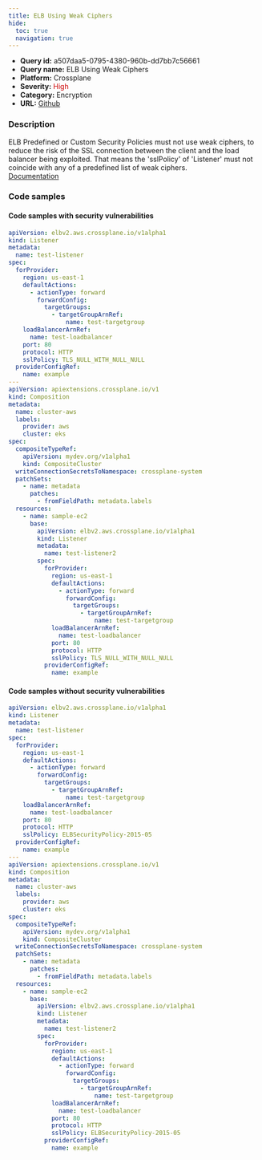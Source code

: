 ```yaml
---
title: ELB Using Weak Ciphers
hide:
  toc: true
  navigation: true
---
```


<style>
  .highlight .hll {
    background-color: #ff171742;
  }
  .md-content {
    max-width: 1100px;
    margin: 0 auto;
  }
</style>

-   **Query id:** a507daa5-0795-4380-960b-dd7bb7c56661
-   **Query name:** ELB Using Weak Ciphers
-   **Platform:** Crossplane
-   **Severity:** <span style="color:#C00">High</span>
-   **Category:** Encryption
-   **URL:** [Github](https://github.com/Checkmarx/kics/tree/master/assets/queries/crossplane/aws/elb_using_weak_ciphers)

### Description
ELB Predefined or Custom Security Policies must not use weak ciphers, to reduce the risk of the SSL connection between the client and the load balancer being exploited. That means the 'sslPolicy' of 'Listener' must not coincide with any of a predefined list of weak ciphers.<br>
[Documentation](https://doc.crds.dev/github.com/crossplane/provider-aws/elbv2.aws.crossplane.io/Listener/v1alpha1@v0.29.0#spec-forProvider-sslPolicy)

### Code samples
#### Code samples with security vulnerabilities
```yaml title="Postitive test num. 1 - yaml file" hl_lines="18 58"
apiVersion: elbv2.aws.crossplane.io/v1alpha1
kind: Listener
metadata:
  name: test-listener
spec:
  forProvider:
    region: us-east-1
    defaultActions:
      - actionType: forward
        forwardConfig:
          targetGroups:
            - targetGroupArnRef:
                name: test-targetgroup
    loadBalancerArnRef:
      name: test-loadbalancer
    port: 80
    protocol: HTTP
    sslPolicy: TLS_NULL_WITH_NULL_NULL
  providerConfigRef:
    name: example
---
apiVersion: apiextensions.crossplane.io/v1
kind: Composition
metadata:
  name: cluster-aws
  labels:
    provider: aws
    cluster: eks
spec:
  compositeTypeRef:
    apiVersion: mydev.org/v1alpha1
    kind: CompositeCluster
  writeConnectionSecretsToNamespace: crossplane-system
  patchSets:
    - name: metadata
      patches:
        - fromFieldPath: metadata.labels
  resources:
    - name: sample-ec2
      base:
        apiVersion: elbv2.aws.crossplane.io/v1alpha1
        kind: Listener
        metadata:
          name: test-listener2
        spec:
          forProvider:
            region: us-east-1
            defaultActions:
              - actionType: forward
                forwardConfig:
                  targetGroups:
                    - targetGroupArnRef:
                        name: test-targetgroup
            loadBalancerArnRef:
              name: test-loadbalancer
            port: 80
            protocol: HTTP
            sslPolicy: TLS_NULL_WITH_NULL_NULL
          providerConfigRef:
            name: example

```


#### Code samples without security vulnerabilities
```yaml title="Negative test num. 1 - yaml file"
apiVersion: elbv2.aws.crossplane.io/v1alpha1
kind: Listener
metadata:
  name: test-listener
spec:
  forProvider:
    region: us-east-1
    defaultActions:
      - actionType: forward
        forwardConfig:
          targetGroups:
            - targetGroupArnRef:
                name: test-targetgroup
    loadBalancerArnRef:
      name: test-loadbalancer
    port: 80
    protocol: HTTP
    sslPolicy: ELBSecurityPolicy-2015-05
  providerConfigRef:
    name: example
---
apiVersion: apiextensions.crossplane.io/v1
kind: Composition
metadata:
  name: cluster-aws
  labels:
    provider: aws
    cluster: eks
spec:
  compositeTypeRef:
    apiVersion: mydev.org/v1alpha1
    kind: CompositeCluster
  writeConnectionSecretsToNamespace: crossplane-system
  patchSets:
    - name: metadata
      patches:
        - fromFieldPath: metadata.labels
  resources:
    - name: sample-ec2
      base:
        apiVersion: elbv2.aws.crossplane.io/v1alpha1
        kind: Listener
        metadata:
          name: test-listener2
        spec:
          forProvider:
            region: us-east-1
            defaultActions:
              - actionType: forward
                forwardConfig:
                  targetGroups:
                    - targetGroupArnRef:
                        name: test-targetgroup
            loadBalancerArnRef:
              name: test-loadbalancer
            port: 80
            protocol: HTTP
            sslPolicy: ELBSecurityPolicy-2015-05
          providerConfigRef:
            name: example

```
